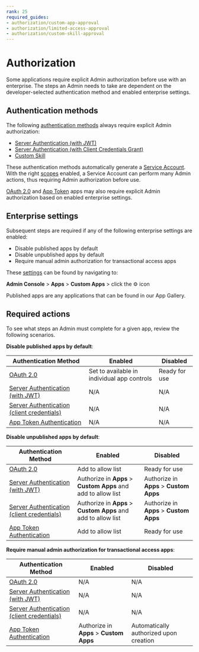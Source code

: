 ```yaml
---
rank: 25
required_guides: 
- authorization/custom-app-approval
- authorization/limited-access-approval
- authorization/custom-skill-approval
---
```


# Authorization 

Some applications require explicit Admin authorization before use with an
enterprise. The steps an Admin needs to take are dependent on the 
developer-selected authentication method and enabled enterprise settings. 

## Authentication methods

The following [authentication methods][auth] always require explicit Admin 
authorization: 

- [Server Authentication (with JWT)][jwt]
- [Server Authentication (with Client Credentials Grant)][cc]
- [Custom Skill][skill]

These authentication methods automatically generate a [Service Account][sa].
With the right [scopes][scopes] enabled, a Service Account can perform many
Admin actions, thus requiring Admin authorization before use. 

[OAuth 2.0][oauth] and [App Token][apptoken] apps may also require explicit
Admin authorization based on enabled enterprise settings. 

## Enterprise settings

Subsequent steps are required if any of the following enterprise settings are
enabled: 

- Disable published apps by default
- Disable unpublished apps by default
- Require manual admin authorization for transactional access apps

These [settings][setting] can be found by navigating to: 

**Admin Console** > **Apps** > **Custom Apps** > click the ⚙ icon

<Message tip>
 Published apps are any applications that can be found in our App Gallery.
</Message>

## Required actions

To see what steps an Admin must complete for a given app, review the following
scenarios. 

<!-- markdownlint-disable line-length -->
<!--alex ignore-->
**Disable published apps by default**:

| Authentication Method                            | Enabled                                     | Disabled
| ------------------------------------------------ | ------------------------------------------- | -------------- |
|[OAuth 2.0][standauth]                            | Set to available in individual app controls | Ready for use  |
|[Server Authentication (with JWT)][jwt]           | N/A                                         | N/A            |
|[Server Authentication (client credentials)][cc]  | N/A                                         | N/A            |
|[App Token Authentication][apptoken]              | N/A                                         | N/A            |

**Disable unpublished apps by default**: 

| Authentication Method                            | Enabled                                                       | Disabled
| ------------------------------------------------ | ------------------------------------------------------------- | --------------------------------------- |
|[OAuth 2.0][standauth]                            | Add to allow list                                             | Ready for use                           |
|[Server Authentication (with JWT)][jwt]           | Authorize in **Apps** > **Custom Apps** and add to allow list | Authorize in **Apps** > **Custom Apps** |
|[Server Authentication (client credentials)][cc]  | Authorize in **Apps** > **Custom Apps** and add to allow list | Authorize in **Apps** > **Custom Apps** |
|[App Token Authentication][apptoken]              | Add to allow list                                             | Ready for use                           |

**Require manual admin authorization for transactional access apps**: 

| Authentication Method                            | Enabled                                 | Disabled                                 |
| ------------------------------------------------ | ----------------------------------------| ---------------------------------------- |
|[OAuth 2.0][standauth]                            | N/A                                     | N/A                                      |
|[Server Authentication (with JWT)][jwt]           | N/A                                     | N/A                                      |
|[Server Authentication (client credentials)][cc]  | N/A                                     | N/A                                      |
|[App Token Authentication][apptoken]              | Authorize in **Apps** > **Custom Apps** | Automatically authorized upon creation   |

<!--alex enable-->
<!-- markdownlint-enable line-length -->

[auth]: g://authentication/select
<!-- i18n-enable localize-links -->
[setting]: https://support.box.com/hc/en-us/articles/360044196653-Managing-custom-apps
<!-- i18n-disable localize-links -->
[sa]: g://getting-started/user-types/service-account
[scopes]: g://api-calls/permissions-and-errors/scopes
[ag]: g://applications/app-gallery
[standauth]: g://authentication/oauth2
[jwt]: g://authentication/jwt
[cc]: g://authentication/client-credentials
[apptoken]: g://authentication/app-token
[skill]: g://applications/custom-skills
[oauth]: g://authentication/oauth2
